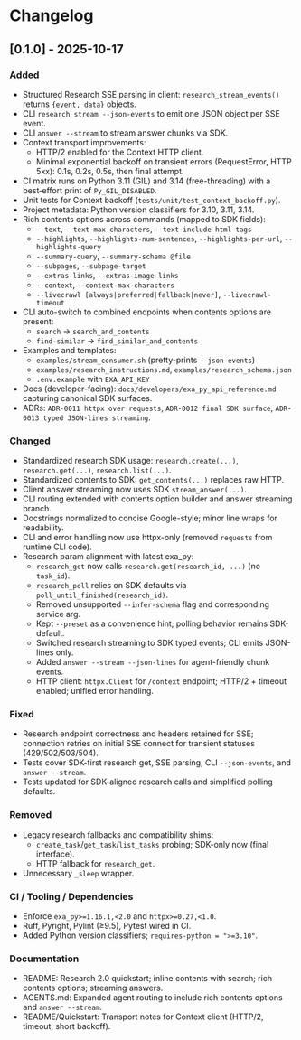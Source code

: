 # Changelog

## [0.1.0] - 2025-10-17

### Added

- Structured Research SSE parsing in client: `research_stream_events()` returns `{event, data}` objects.
- CLI `research stream --json-events` to emit one JSON object per SSE event.
- CLI `answer --stream` to stream answer chunks via SDK.
- Context transport improvements:
  - HTTP/2 enabled for the Context HTTP client.
  - Minimal exponential backoff on transient errors (RequestError, HTTP 5xx): 0.1s, 0.2s, 0.5s, then final attempt.
- CI matrix runs on Python 3.11 (GIL) and 3.14 (free-threading) with a best‑effort print of `Py_GIL_DISABLED`.
- Unit tests for Context backoff (`tests/unit/test_context_backoff.py`).
- Project metadata: Python version classifiers for 3.10, 3.11, 3.14.
- Rich contents options across commands (mapped to SDK fields):
  - `--text`, `--text-max-characters`, `--text-include-html-tags`
  - `--highlights`, `--highlights-num-sentences`, `--highlights-per-url`, `--highlights-query`
  - `--summary-query`, `--summary-schema @file`
  - `--subpages`, `--subpage-target`
  - `--extras-links`, `--extras-image-links`
  - `--context`, `--context-max-characters`
  - `--livecrawl [always|preferred|fallback|never]`, `--livecrawl-timeout`
- CLI auto-switch to combined endpoints when contents options are present:
  - `search` → `search_and_contents`
  - `find-similar` → `find_similar_and_contents`
- Examples and templates:
  - `examples/stream_consumer.sh` (pretty-prints `--json-events`)
  - `examples/research_instructions.md`, `examples/research_schema.json`
  - `.env.example` with `EXA_API_KEY`
- Docs (developer-facing): `docs/developers/exa_py_api_reference.md` capturing canonical SDK surfaces.
- ADRs: `ADR-0011 httpx over requests`, `ADR-0012 final SDK surface`, `ADR-0013 typed JSON-lines streaming`.

### Changed

- Standardized research SDK usage: `research.create(...)`, `research.get(...)`, `research.list(...)`.
- Standardized contents to SDK: `get_contents(...)` replaces raw HTTP.
- Client answer streaming now uses SDK `stream_answer(...)`.
- CLI routing extended with contents option builder and answer streaming branch.
- Docstrings normalized to concise Google-style; minor line wraps for readability.
- CLI and error handling now use httpx-only (removed `requests` from runtime CLI code).
- Research param alignment with latest exa_py:
  - `research_get` now calls `research.get(research_id, ...)` (no `task_id`).
  - `research_poll` relies on SDK defaults via `poll_until_finished(research_id)`.
  - Removed unsupported `--infer-schema` flag and corresponding service arg.
  - Kept `--preset` as a convenience hint; polling behavior remains SDK-default.
  - Switched research streaming to SDK typed events; CLI emits JSON-lines only.
  - Added `answer --stream --json-lines` for agent-friendly chunk events.
  - HTTP client: `httpx.Client` for `/context` endpoint; HTTP/2 + timeout enabled; unified error handling.

### Fixed

- Research endpoint correctness and headers retained for SSE; connection retries on
  initial SSE connect for transient statuses (429/502/503/504).
- Tests cover SDK-first research get, SSE parsing, CLI `--json-events`, and `answer --stream`.
- Tests updated for SDK-aligned research calls and simplified polling defaults.

### Removed

- Legacy research fallbacks and compatibility shims:
  - `create_task`/`get_task`/`list_tasks` probing; SDK-only now (final interface).
  - HTTP fallback for `research_get`.
- Unnecessary `_sleep` wrapper.

### CI / Tooling / Dependencies

- Enforce `exa_py>=1.16.1,<2.0` and `httpx>=0.27,<1.0`.
- Ruff, Pyright, Pylint (≥9.5), Pytest wired in CI.
- Added Python version classifiers; `requires-python = ">=3.10"`.

### Documentation

- README: Research 2.0 quickstart; inline contents with search; rich contents options; streaming answers.
- AGENTS.md: Expanded agent routing to include rich contents options and `answer --stream`.
- README/Quickstart: Transport notes for Context client (HTTP/2, timeout, short backoff).
